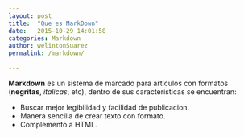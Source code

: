 ```yaml
---
layout: post
title:  "Que es MarkDown"
date:   2015-10-29 14:01:58
categories: Markdown
author: welintonSuarez
permalink: /markdown/

---
```

**Markdown** es un sistema de marcado para articulos con formatos (**negritas**, *italicas*, etc), dentro de sus
caracteristicas se encuentran:

* Buscar mejor legibilidad y facilidad de publicacion.
* Manera sencilla de crear texto con formato.
* Complemento a HTML.